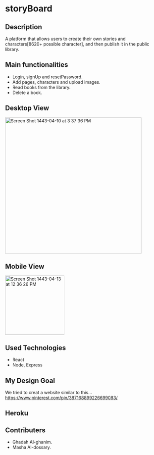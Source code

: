 # storyBoard

##  Description
A platform that allows users to create their own stories and characters[8620+ possible character], and then publish it in the public library.

##  Main functionalities
- Login, signUp and resetPassword.
- Add pages, characters and upload images.
- Read books from the library.
- Delete a book.

##  Desktop View
<img width="440" alt="Screen Shot 1443-04-10 at 3 37 36 PM" src="https://user-images.githubusercontent.com/75578380/142388951-cf507d3e-2df2-4a52-a4f3-ed10e77f2002.png">



##  Mobile View
<img width="191" alt="Screen Shot 1443-04-13 at 12 36 26 PM" src="https://user-images.githubusercontent.com/75578380/142389637-82725ef3-c217-40ca-843d-46fc097711be.png">



##  Used Technologies
- React
- Node, Express

## My Design Goal
We tried to creat a website similar to this...<br />
https://www.pinterest.com/pin/387168899226699083/

##  Heroku

##  Contributers

- Ghadah Al-ghanim.
- Masha Al-dossary.




